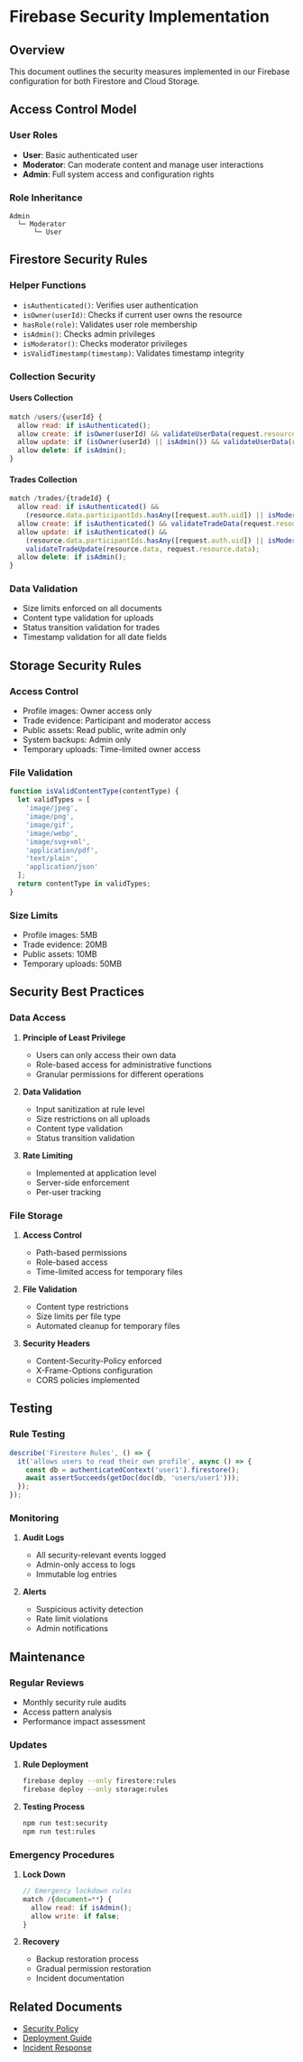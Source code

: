 # Firebase Security Implementation

## Overview

This document outlines the security measures implemented in our Firebase configuration for both Firestore and Cloud Storage.

## Access Control Model

### User Roles

- **User**: Basic authenticated user
- **Moderator**: Can moderate content and manage user interactions
- **Admin**: Full system access and configuration rights

### Role Inheritance

```text
Admin
  └─ Moderator
      └─ User
```

## Firestore Security Rules

### Helper Functions

- `isAuthenticated()`: Verifies user authentication
- `isOwner(userId)`: Checks if current user owns the resource
- `hasRole(role)`: Validates user role membership
- `isAdmin()`: Checks admin privileges
- `isModerator()`: Checks moderator privileges
- `isValidTimestamp(timestamp)`: Validates timestamp integrity

### Collection Security

#### Users Collection

```javascript
match /users/{userId} {
  allow read: if isAuthenticated();
  allow create: if isOwner(userId) && validateUserData(request.resource.data);
  allow update: if (isOwner(userId) || isAdmin()) && validateUserData(request.resource.data);
  allow delete: if isAdmin();
}
```

#### Trades Collection

```javascript
match /trades/{tradeId} {
  allow read: if isAuthenticated() &&
    (resource.data.participantIds.hasAny([request.auth.uid]) || isModerator());
  allow create: if isAuthenticated() && validateTradeData(request.resource.data);
  allow update: if isAuthenticated() &&
    (resource.data.participantIds.hasAny([request.auth.uid]) || isModerator()) &&
    validateTradeUpdate(resource.data, request.resource.data);
  allow delete: if isAdmin();
}
```

### Data Validation

- Size limits enforced on all documents
- Content type validation for uploads
- Status transition validation for trades
- Timestamp validation for all date fields

## Storage Security Rules

### Access Control

- Profile images: Owner access only
- Trade evidence: Participant and moderator access
- Public assets: Read public, write admin only
- System backups: Admin only
- Temporary uploads: Time-limited owner access

### File Validation

```javascript
function isValidContentType(contentType) {
  let validTypes = [
    'image/jpeg',
    'image/png',
    'image/gif',
    'image/webp',
    'image/svg+xml',
    'application/pdf',
    'text/plain',
    'application/json'
  ];
  return contentType in validTypes;
}
```

### Size Limits

- Profile images: 5MB
- Trade evidence: 20MB
- Public assets: 10MB
- Temporary uploads: 50MB

## Security Best Practices

### Data Access

1. **Principle of Least Privilege**
   - Users can only access their own data
   - Role-based access for administrative functions
   - Granular permissions for different operations

2. **Data Validation**
   - Input sanitization at rule level
   - Size restrictions on all uploads
   - Content type validation
   - Status transition validation

3. **Rate Limiting**
   - Implemented at application level
   - Server-side enforcement
   - Per-user tracking

### File Storage

1. **Access Control**
   - Path-based permissions
   - Role-based access
   - Time-limited access for temporary files

2. **File Validation**
   - Content type restrictions
   - Size limits per file type
   - Automated cleanup for temporary files

3. **Security Headers**
   - Content-Security-Policy enforced
   - X-Frame-Options configuration
   - CORS policies implemented

## Testing

### Rule Testing

```typescript
describe('Firestore Rules', () => {
  it('allows users to read their own profile', async () => {
    const db = authenticatedContext('user1').firestore();
    await assertSucceeds(getDoc(doc(db, 'users/user1')));
  });
});
```

### Monitoring

1. **Audit Logs**
   - All security-relevant events logged
   - Admin-only access to logs
   - Immutable log entries

2. **Alerts**
   - Suspicious activity detection
   - Rate limit violations
   - Admin notifications

## Maintenance

### Regular Reviews

- Monthly security rule audits
- Access pattern analysis
- Performance impact assessment

### Updates

1. **Rule Deployment**

   ```bash
   firebase deploy --only firestore:rules
   firebase deploy --only storage:rules
   ```

2. **Testing Process**

   ```bash
   npm run test:security
   npm run test:rules
   ```

### Emergency Procedures

1. **Lock Down**

   ```javascript
   // Emergency lockdown rules
   match /{document=**} {
     allow read: if isAdmin();
     allow write: if false;
   }
   ```

2. **Recovery**
   - Backup restoration process
   - Gradual permission restoration
   - Incident documentation

## Related Documents

- [Security Policy](./SECURITY.md)
- [Deployment Guide](./DEPLOYMENT.md)
- [Incident Response](./INCIDENT_RESPONSE.md)
